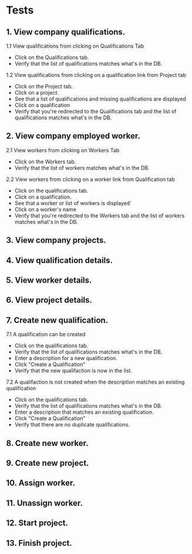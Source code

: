 # Tests 

## 1. View company qualifications. 

1.1 View qualifications from clicking on Qualifications Tab 
- Click on the Qualifications tab.  
- Verify that the list of qualifications matches what's in the DB.  

1.2 View qualifications from clicking on a qualification link from Project tab 
- Click on the Project tab.  
- Click on a project. 
- See that a list of qualifications and missing qualifications are displayed 
- Click on a qualification 
- Verify that you're redirected to the Qualifications tab and the list of qualifications matches what's in the DB. 

## 2. View company employed worker. 

2.1 View workers from clicking on Workers Tab 
- Click on the Workers tab. 
- Verify that the list of workers matches what's in the DB. 

2.2 View workers from clicking on a worker link from Qualification tab 
- Click on the qualifications tab.  
- Click on a qualification. 
- See that a worker or list of workers is displayed` 
- Click on a worker's name 
- Verify that you're redirected to the Workers tab and the list of workers matches what's in the DB. 

## 3.  View company projects.  
## 4.  View qualification details.  
## 5.  View worker details.  
## 6.  View project details.  
## 7.  Create new qualification. 

7.1 A qualification can be created 
- Click on the qualifications tab. 
- Verify that the list of qualifications matches what's in the DB. 
- Enter a description for a new qualification.  
- Click "Create a Qualification" 
- Verify that the new qualifaction is now in the list. 
 
7.2 A qualifaction is not created when the description matches an existing qualification 
- Click on the qualifications tab. 
- Verify that the list of qualifications matches what's in the DB. 
- Enter a description that matches an existing qualification.  
- Click "Create a Qualification" 
- Verify that there are no duplicate qualifications. 

## 8.  Create new worker.  
## 9.  Create new project.  
## 10. Assign worker.  
## 11. Unassign worker.  
## 12. Start project.  
## 13. Finish project.  

 
 

 